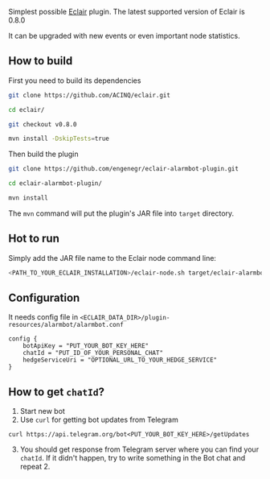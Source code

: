 Simplest possible [Eclair](https://github.com/ACINQ/eclair) plugin. The latest supported version of Eclair is 0.8.0

It can be upgraded with new events or even important node statistics.

## How to build

First you need to build its dependencies

```bash
git clone https://github.com/ACINQ/eclair.git

cd eclair/

git checkout v0.8.0

mvn install -DskipTests=true
```

Then build the plugin
```bash
git clone https://github.com/engenegr/eclair-alarmbot-plugin.git

cd eclair-alarmbot-plugin/

mvn install
```

The `mvn` command will put the plugin's JAR file into `target` directory. 

## Hot to run

Simply add the JAR file name to the Eclair node command line:

```bash
<PATH_TO_YOUR_ECLAIR_INSTALLATION>/eclair-node.sh target/eclair-alarmbot_2.13-0.8.0.jar
```

## Configuration

It needs config file in `<ECLAIR_DATA_DIR>/plugin-resources/alarmbot/alarmbot.conf`

```
config {
    botApiKey = "PUT_YOUR_BOT_KEY_HERE"
    chatId = "PUT_ID_OF_YOUR_PERSONAL_CHAT"
    hedgeServiceUri = "OPTIONAL_URL_TO_YOUR_HEDGE_SERVICE"
}
```

## How to get `chatId`?

1. Start new bot
2. Use `curl` for getting bot updates from Telegram
```
curl https://api.telegram.org/bot<PUT_YOUR_BOT_KEY_HERE>/getUpdates
```
3. You should get response from Telegram server where you can find your 
   `chatId`. If it didn't happen, try to write something in the Bot chat
   and repeat 2.
